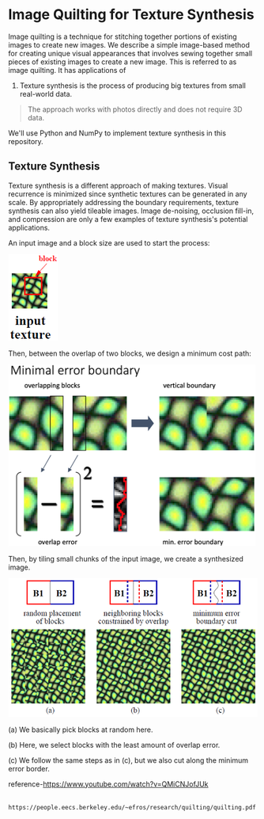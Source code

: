 # Image Quilting for Texture Synthesis 

Image quilting is a technique for stitching together portions of existing images to create new images.
We describe a simple image-based method for creating unique visual appearances that involves sewing together small pieces of existing images to create a new image. This is referred to as image quilting.
It has applications of 

1) Texture synthesis is the process of producing big textures from small real-world data.

>The approach works with photos directly and does not require 3D data.

We'll use Python and NumPy to implement texture synthesis in this repository.

## Texture Synthesis
Texture synthesis is a different approach of making textures. Visual recurrence is minimized since synthetic textures can be generated in any scale. By appropriately addressing the boundary requirements, texture synthesis can also yield tileable images. Image de-noising, occlusion fill-in, and compression are only a few examples of texture synthesis's potential applications.

An input image and a block size are used to start the process:

![input block](input.png)

Then, between the overlap of two blocks, we design a minimum cost path:

<img src="slide.png" width=500 />

Then, by tiling small chunks of the input image, we create a synthesized image.

![build](build.png)

(a) We basically pick blocks at random here.

(b) Here, we select blocks with the least amount of overlap error.

(c) We follow the same steps as in (c), but we also cut along the minimum error border.

reference-https://www.youtube.com/watch?v=QMiCNJofJUk

          https://people.eecs.berkeley.edu/~efros/research/quilting/quilting.pdf

